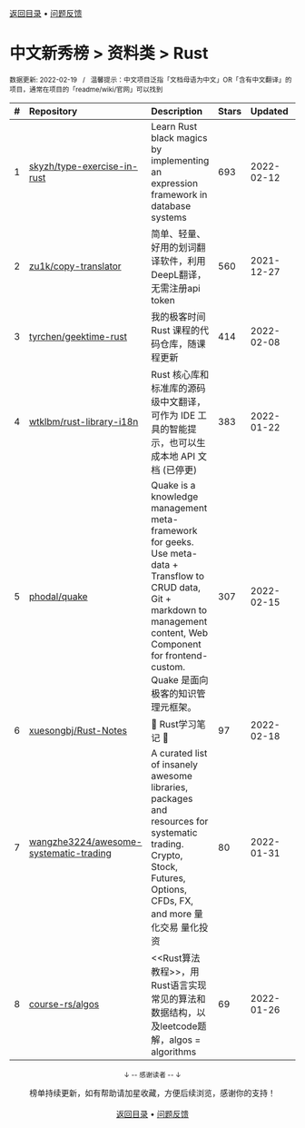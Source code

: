 <a href="https://github.com/GrowingGit/GitHub-Chinese-Top-Charts#github中文排行榜">返回目录</a> • <a href="/content/docs/feedback.md">问题反馈</a>

# 中文新秀榜 > 资料类 > Rust
<sub>数据更新: 2022-02-19&nbsp;&nbsp;&nbsp;/&nbsp;&nbsp;&nbsp;温馨提示：中文项目泛指「文档母语为中文」OR「含有中文翻译」的项目，通常在项目的「readme/wiki/官网」可以找到</sub>

|#|Repository|Description|Stars|Updated|Created|
|:-|:-|:-|:-|:-|:-|
|1|[skyzh/type-exercise-in-rust](https://github.com/skyzh/type-exercise-in-rust)|Learn Rust black magics by implementing an expression framework in database systems|693|2022-02-12|2022-01-20|
|2|[zu1k/copy-translator](https://github.com/zu1k/copy-translator)|简单、轻量、好用的划词翻译软件，利用DeepL翻译，无需注册api token|560|2021-12-27|2021-07-28|
|3|[tyrchen/geektime-rust](https://github.com/tyrchen/geektime-rust)|我的极客时间 Rust 课程的代码仓库，随课程更新|414|2022-02-08|2021-08-17|
|4|[wtklbm/rust-library-i18n](https://github.com/wtklbm/rust-library-i18n)|Rust 核心库和标准库的源码级中文翻译，可作为 IDE 工具的智能提示，也可以生成本地 API 文档 (已停更)|383|2022-01-22|2021-04-20|
|5|[phodal/quake](https://github.com/phodal/quake)|Quake is a knowledge management meta-framework for geeks. Use meta-data + Transflow to CRUD data,  Git + markdown to management content, Web Component for frontend-custom. Quake 是面向极客的知识管理元框架。|307|2022-02-15|2021-11-17|
|6|[xuesongbj/Rust-Notes](https://github.com/xuesongbj/Rust-Notes)| 🦀️  Rust学习笔记 📖  |97|2022-02-18|2021-05-10|
|7|[wangzhe3224/awesome-systematic-trading](https://github.com/wangzhe3224/awesome-systematic-trading)|A curated list of insanely awesome libraries, packages and resources for systematic trading. Crypto, Stock, Futures, Options, CFDs, FX, and more   量化交易   量化投资|80|2022-01-31|2021-12-11|
|8|[course-rs/algos](https://github.com/course-rs/algos)|<<Rust算法教程>>，用Rust语言实现常见的算法和数据结构，以及leetcode题解，algos = algorithms|69|2022-01-26|2021-12-02|

<div align="center">
    <p><sub>↓ -- 感谢读者 -- ↓</sub></p>
    榜单持续更新，如有帮助请加星收藏，方便后续浏览，感谢你的支持！
</div>

<br/>

<div align="center"><a href="https://github.com/GrowingGit/GitHub-Chinese-Top-Charts#github中文排行榜">返回目录</a> • <a href="/content/docs/feedback.md">问题反馈</a></div>
